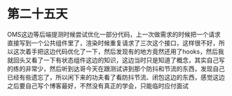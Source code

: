 # 第二十五天

OMS这边等后端提测时候尝试优化一部分代码，上一次做需求的时候把一个请求直接写到一个公共组件里了，渲染时候重复请求了三次这个接口，这样很不好，所以这次着手把这边代码优化了一下，然后发现有的地方竟然还用了hooks，然后我就回头又看了一下有状态组件这边的知识，这边当时只是知道了概念，其实自己写的练的非常少，然后听到达哥今天在跟测试讲到那个防抖和节流的东西，发现自己已经有些遗忘了，所以闲下来的功夫看了看防抖节流、闭包这边的东西，感觉这边之后要自己写个博客最好，不然没有真正的学会，只能临时应付面试
